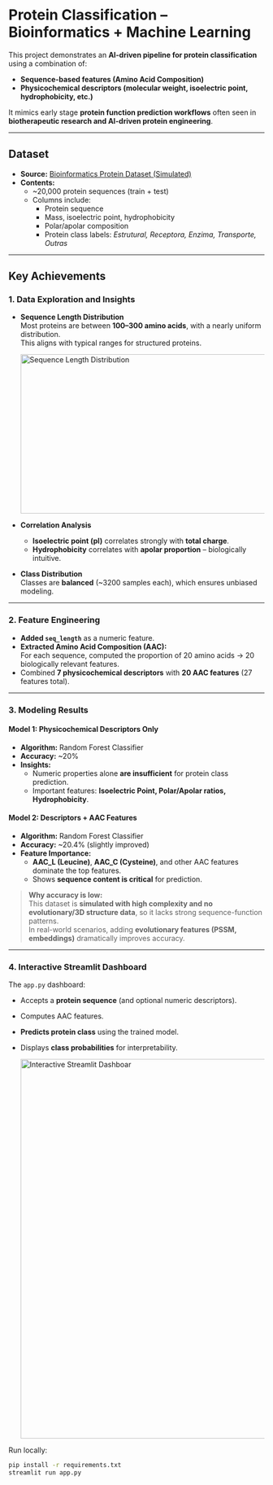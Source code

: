 # Protein Classification – Bioinformatics + Machine Learning

This project demonstrates an **AI-driven pipeline for protein classification** using a combination of:
- **Sequence-based features (Amino Acid Composition)**
- **Physicochemical descriptors (molecular weight, isoelectric point, hydrophobicity, etc.)**

It mimics early stage **protein function prediction workflows** often seen in **biotherapeutic research and AI-driven protein engineering**.

---

## Dataset
- **Source:** [Bioinformatics Protein Dataset (Simulated)](https://www.kaggle.com/datasets/gallo33henrique/bioinformatics-protein-dataset-simulated)
- **Contents:**
  - ~20,000 protein sequences (train + test)
  - Columns include:
    - Protein sequence
    - Mass, isoelectric point, hydrophobicity
    - Polar/apolar composition
    - Protein class labels: *Estrutural, Receptora, Enzima, Transporte, Outras*

---

## Key Achievements

### 1. **Data Exploration and Insights**
- **Sequence Length Distribution**  
  Most proteins are between **100–300 amino acids**, with a nearly uniform distribution.  
  This aligns with typical ranges for structured proteins.
  
  <img width="548" height="313" alt="Sequence Length Distribution" src="https://github.com/user-attachments/assets/46ef5052-81f2-49ad-acce-0d13758899e8" />


- **Correlation Analysis**  
  - **Isoelectric point (pI)** correlates strongly with **total charge**.
  - **Hydrophobicity** correlates with **apolar proportion** – biologically intuitive.

- **Class Distribution**  
  Classes are **balanced** (~3200 samples each), which ensures unbiased modeling.

---

### 2. **Feature Engineering**
- **Added `seq_length`** as a numeric feature.
- **Extracted Amino Acid Composition (AAC):**  
  For each sequence, computed the proportion of 20 amino acids → 20 biologically relevant features.
- Combined **7 physicochemical descriptors** with **20 AAC features** (27 features total).

---

### 3. **Modeling Results**

#### **Model 1: Physicochemical Descriptors Only**
- **Algorithm:** Random Forest Classifier
- **Accuracy:** ~20%
- **Insights:**
  - Numeric properties alone **are insufficient** for protein class prediction.
  - Important features: **Isoelectric Point, Polar/Apolar ratios, Hydrophobicity**.

#### **Model 2: Descriptors + AAC Features**
- **Algorithm:** Random Forest Classifier
- **Accuracy:** ~20.4% (slightly improved)
- **Feature Importance:**
  - **AAC_L (Leucine)**, **AAC_C (Cysteine)**, and other AAC features dominate the top features.
  - Shows **sequence content is critical** for prediction.

> **Why accuracy is low:**  
> This dataset is **simulated with high complexity and no evolutionary/3D structure data**, so it lacks strong sequence-function patterns.  
> In real-world scenarios, adding **evolutionary features (PSSM, embeddings)** dramatically improves accuracy.

---

### 4. **Interactive Streamlit Dashboard**

The `app.py` dashboard:
- Accepts a **protein sequence** (and optional numeric descriptors).
- Computes AAC features.
- **Predicts protein class** using the trained model.
- Displays **class probabilities** for interpretability.

  <img width="688" height="746" alt="Interactive Streamlit Dashboar" src="https://github.com/user-attachments/assets/67ad8907-d1b1-45eb-a286-f638b90e4896" />


Run locally:
```bash
pip install -r requirements.txt
streamlit run app.py
